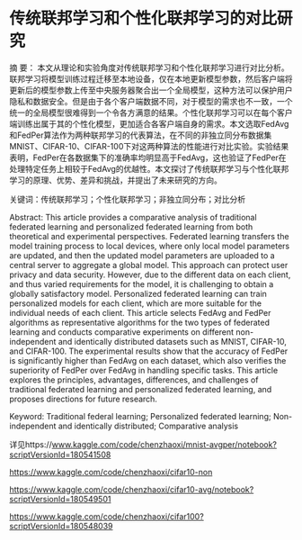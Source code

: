 # 传统联邦学习和个性化联邦学习的对比研究
摘  要：
本文从理论和实验角度对传统联邦学习和个性化联邦学习进行对比分析。联邦学习将模型训练过程迁移至本地设备，仅在本地更新模型参数，然后客户端将更新后的模型参数上传至中央服务器聚合出一个全局模型，这种方法可以保护用户隐私和数据安全。但是由于各个客户端数据不同，对于模型的需求也不一致，一个统一的全局模型很难得到一个令各方满意的结果。个性化联邦学习可以在每个客户端训练出属于其的个性化模型，更加适合各客户端自身的需求。本文选取FedAvg和FedPer算法作为两种联邦学习的代表算法，在不同的非独立同分布数据集MNIST、CIFAR-10、CIFAR-100下对这两种算法的性能进行对比实验。实验结果表明，FedPer在各数据集下的准确率均明显高于FedAvg，这也验证了FedPer在处理特定任务上相较于FedAvg的优越性。本文探讨了传统联邦学习与个性化联邦学习的原理、优势、差异和挑战，并提出了未来研究的方向。

关键词：传统联邦学习；个性化联邦学习；非独立同分布；对比分析

Abstract:
This article provides a comparative analysis of traditional federated learning and personalized federated learning from both theoretical and experimental perspectives. Federated learning transfers the model training process to local devices, where only local model parameters are updated, and then the updated model parameters are uploaded to a central server to aggregate a global model. This approach can protect user privacy and data security. However, due to the different data on each client, and thus varied requirements for the model, it is challenging to obtain a globally satisfactory model. Personalized federated learning can train personalized models for each client, which are more suitable for the individual needs of each client. This article selects FedAvg and FedPer algorithms as representative algorithms for the two types of federated learning and conducts comparative experiments on different non-independent and identically distributed datasets such as MNIST, CIFAR-10, and CIFAR-100. The experimental results show that the accuracy of FedPer is significantly higher than FedAvg on each dataset, which also verifies the superiority of FedPer over FedAvg in handling specific tasks. This article explores the principles, advantages, differences, and challenges of traditional federated learning and personalized federated learning, and proposes directions for future research.

Keyword: Traditional federal learning; Personalized federated learning; Non-independent and identically distributed; Comparative analysis

详见https://www.kaggle.com/code/chenzhaoxi/mnist-avgper/notebook?scriptVersionId=180541508

https://www.kaggle.com/code/chenzhaoxi/cifar10-non

https://www.kaggle.com/code/chenzhaoxi/cifar10-avg/notebook?scriptVersionId=180549501

https://www.kaggle.com/code/chenzhaoxi/cifar100?scriptVersionId=180548039
